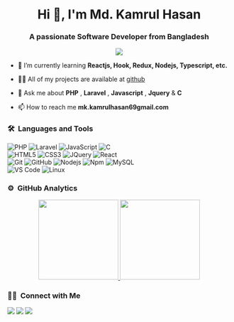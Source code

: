<h1 align="center">Hi 👋, I'm Md. Kamrul Hasan</h1>
<h3 align="center">A passionate Software Developer from Bangladesh</h3>
	
<p align="center">
  <img src="https://komarev.com/ghpvc/?username=kaamrul&color=blueviolet&style=flat">
</p>

- 🌱 I’m currently learning **Reactjs, Hook, Redux, Nodejs, Typescript, etc.**

- 👨‍💻 All of my projects are available at [github](https://github.com/kaamrul?tab=repositories)

- 💬 Ask me about **PHP** , **Laravel** , **Javascript** , **Jquery** & **C**

- 📫 How to reach me **mk.kamrulhasan69gmail.com**


	
### 🛠 &nbsp;Languages and Tools


![PHP](https://img.shields.io/badge/-PHP-%23E44D27?style=for-the-badge&logo=php&logoColor=ffffff)
![Laravel](https://img.shields.io/badge/-laravel-%23E44D27?style=for-the-badge&logo=laravel&logoColor=ffffff)
![JavaScript](https://img.shields.io/badge/-JavaScript-%23F7DF1C?style=for-the-badge&logo=javascript&logoColor=000000&labelColor=%23F7DF1C&color=%23FFCE5A)
![C](https://img.shields.io/badge/-C-339933?style=for-the-badge&logo=C.c&logoColor=ffffff)
<br>
![HTML5](https://img.shields.io/badge/-HTML5-%23E44D27?style=for-the-badge&logo=html5&logoColor=ffffff)
![CSS3](https://img.shields.io/badge/-CSS3-%231572B6?style=for-the-badge&logo=css3)
![JQuery](https://img.shields.io/badge/jQuery-0769AD?style=for-the-badge&logo=jquery&logoColor=white)
![React](https://img.shields.io/badge/-React-61DAFB?style=for-the-badge&logo=react&logoColor=ffffff)
<br>
![Git](https://img.shields.io/badge/-Git-%23F05032?style=for-the-badge&logo=git&logoColor=%23ffffff)
![GitHub](https://img.shields.io/badge/-GitHub-181717?style=for-the-badge&logo=github)
![Nodejs](https://img.shields.io/badge/-Nodejs-339933?style=for-the-badge&logo=Node.js&logoColor=ffffff)
![Npm](https://img.shields.io/badge/-npm-CB3837?style=for-the-badge&logo=npm)
![MySQL](https://img.shields.io/badge/MySQL-4EA94B?style=for-the-badge&logo=mysqldb&logoColor=white)
<br>
![VS Code](http://img.shields.io/badge/-VS%20Code-007ACC?style=for-the-badge&logo=visual-studio-code&logoColor=ffffff)
![Linux](http://img.shields.io/badge/-Linux-0078D6?style=for-the-badge&logo=linux&logoColor=ffffff)
<br/>

### ⚙️ &nbsp;GitHub Analytics

<p align="center">
<a href="https://github.com/kaamrul">
  <img height="180em" src="https://github-readme-stats-eight-theta.vercel.app/api?username=kaamrul&show_icons=true&theme=algolia&include_all_commits=true&count_private=true"/>
  <img height="180em" src="https://github-readme-stats-eight-theta.vercel.app/api/top-langs/?username=kaamrul&layout=compact&langs_count=8&theme=algolia"/>
</a>
</p>

### 🤝🏻 &nbsp;Connect with Me

<p>
<!-- <a href="https://www.vivek9patel.com"><img src="https://img.shields.io/badge/-adityavsingh.com-3423A6?style=for-the-badge&logo=Google-Chrome&logoColor=white"/></a> -->
<a href="https://linkedin.com/in/kaamrul"><img src="https://img.shields.io/badge/-kaamrul-0077B5?style=flat&logo=Linkedin&logoColor=white"/></a>
<a href="mailto:mk.kamrulhasan69@gmail.com"><img src="https://img.shields.io/badge/-mk.kamrulhasan69@gmail.com-D14836?style=flat&logo=Gmail&logoColor=white"/></a>
<a href="https://twitter.com/kaamrul"><img src="https://img.shields.io/badge/-@kaamrul-1877F2?style=flat&logo=Twitter&logoColor=white"/></a>
</p>
<!-- <p align="center"><img align="center" src="https://github-readme-streak-stats.herokuapp.com/?user=kaamrul&" alt="kaamrul" /></p> -->
